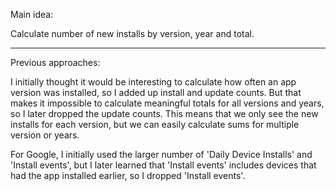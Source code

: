 Main idea:

Calculate number of new installs by version, year and total.

----------------------------------------
Previous approaches:

I initially thought it would be interesting to calculate how often an app
version was installed, so I added up install and update counts. But that
makes it impossible to calculate meaningful totals for all versions and
years, so I later dropped the update counts. This means that we only see
the new installs for each version, but we can easily calculate sums for
multiple version or years.

For Google, I initially used the larger number of 'Daily Device Installs'
and 'Install events', but I later learned that 'Install events' includes
devices that had the app installed earlier, so I dropped 'Install events'.
